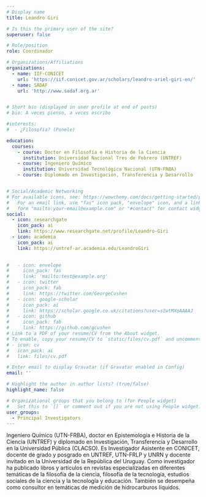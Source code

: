 ```yaml
---
# Display name
title: Leandro Giri

# Is this the primary user of the site?
superuser: false

# Role/position
role: Coordinador

# Organizations/Affiliations
organizations:
  - name: IIF-CONICET
    url: 'https://iif.conicet.gov.ar/scholars/leandro-ariel-giri-en/'
  - name: SADAF
    url: 'http://www.sadaf.org.ar'


# Short bio (displayed in user profile at end of posts)
# bio: A veces pienso, a veces escribo

#interests:
#  - ¿Filosofía? (Ponele)

education:
  courses:
    - course: Doctor en Filosofía e Historia de la Ciencia
      institution: Universidad Nacional Tres de Febrero (UNTREF)
    - course: Ingeniero Químico
      institution: Universidad Tecnológica Nacional (UTN-FRBA)
    - course: Diplomado en Investigación, Transferencia y Desarrollo


# Social/Academic Networking
# For available icons, see: https://wowchemy.com/docs/getting-started/page-builder/#icons
#   For an email link, use "fas" icon pack, "envelope" icon, and a link in the
#   form "mailto:your-email@example.com" or "#contact" for contact widget.
social:
  - icon: researchgate
    icon_pack: ai
    link: https://www.researchgate.net/profile/Leandro-Giri
  - icon: academia
    icon_pack: ai
    link: https://untref-ar.academia.edu/LeandroGiri
  

#   - icon: envelope
#     icon_pack: fas
#     link: 'mailto:test@example.org'
#   - icon: twitter
#     icon_pack: fab
#     link: https://twitter.com/GeorgeCushen
#   - icon: google-scholar
#     icon_pack: ai
#     link: https://scholar.google.co.uk/citations?user=sIwtMXoAAAAJ
#   - icon: github
#     icon_pack: fab
#     link: https://github.com/gcushen
# Link to a PDF of your resume/CV from the About widget.
# To enable, copy your resume/CV to `static/files/cv.pdf` and uncomment the lines below.
# - icon: cv
#   icon_pack: ai
#   link: files/cv.pdf

# Enter email to display Gravatar (if Gravatar enabled in Config)
email: ''

# Highlight the author in author lists? (true/false)
highlight_name: false

# Organizational groups that you belong to (for People widget)
#   Set this to `[]` or comment out if you are not using People widget.
user_groups:
  - Principal Investigators
---
```


Ingeniero Químico (UTN-FRBA), doctor en Epistemología e Historia de la Ciencia (UNTREF) y diplomado en Investigación, Transferencia y Desarrollo en la Universidad Pública (CLACSO). Es Investigador Asistente en CONICET, docente de grado y posgrado en UNTREF, UTN-FRLP y UNRN y docente invitado en la Universidad de la República del Uruguay. Como investigador ha publicado libros y artículos en revistas especializadas en diferentes temáticas de la filosofía de la ciencia, filosofía de la tecnología, estudios sociales de la ciencia y la tecnología y educación. También se desempeña como consultor en temáticas de medición de hidrocarburos líquidos.